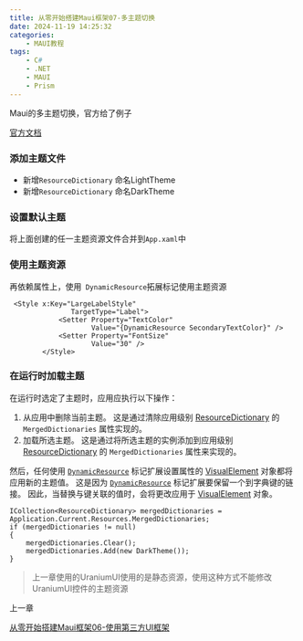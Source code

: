 ```yaml
---
title: 从零开始搭建Maui框架07-多主题切换
date: 2024-11-19 14:25:32
categories:
	- MAUI教程
tags:
	- C#
	- .NET
	- MAUI
	- Prism
---
```


Maui的多主题切换，官方给了例子

[官方文档](https://learn.microsoft.com/zh-cn/dotnet/maui/user-interface/theming?view=net-maui-8.0)

### 添加主题文件

* 新增`ResourceDictionary` 命名LightTheme
* 新增`ResourceDictionary` 命名DarkTheme

### 设置默认主题

将上面创建的任一主题资源文件合并到`App.xaml`中

### 使用主题资源

再依赖属性上，使用` DynamicResource`拓展标记使用主题资源

```
 <Style x:Key="LargeLabelStyle"
               TargetType="Label">
            <Setter Property="TextColor"
                    Value="{DynamicResource SecondaryTextColor}" />
            <Setter Property="FontSize"
                    Value="30" />
        </Style>
```

### 在运行时加载主题

在运行时选定了主题时，应用应执行以下操作：

1. 从应用中删除当前主题。 这是通过清除应用级别 [ResourceDictionary](https://learn.microsoft.com/zh-cn/dotnet/api/microsoft.maui.controls.resourcedictionary) 的 `MergedDictionaries` 属性实现的。
2. 加载所选主题。 这是通过将所选主题的实例添加到应用级别 [ResourceDictionary](https://learn.microsoft.com/zh-cn/dotnet/api/microsoft.maui.controls.resourcedictionary) 的 `MergedDictionaries` 属性来实现的。

然后，任何使用 [`DynamicResource`](https://learn.microsoft.com/zh-cn/dotnet/api/microsoft.maui.controls.xaml.dynamicresourceextension) 标记扩展设置属性的 [VisualElement](https://learn.microsoft.com/zh-cn/dotnet/api/microsoft.maui.controls.visualelement) 对象都将应用新的主题值。 这是因为 [`DynamicResource`](https://learn.microsoft.com/zh-cn/dotnet/api/microsoft.maui.controls.xaml.dynamicresourceextension) 标记扩展要保留一个到字典键的链接。 因此，当替换与键关联的值时，会将更改应用于 [VisualElement](https://learn.microsoft.com/zh-cn/dotnet/api/microsoft.maui.controls.visualelement) 对象。

```
ICollection<ResourceDictionary> mergedDictionaries = Application.Current.Resources.MergedDictionaries;
if (mergedDictionaries != null)
{
    mergedDictionaries.Clear();
    mergedDictionaries.Add(new DarkTheme());
}
```

> 上一章使用的UraniumUI使用的是静态资源，使用这种方式不能修改UraniumUI控件的主题资源

上一章

[从零开始搭建Maui框架06-使用第三方UI框架](https://zhuanlan.zhihu.com/p/719308343)
